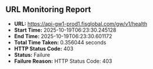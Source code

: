 ## URL Monitoring Report

- **URL:** https://api-gw1-prod1.fisglobal.com/gw/v1/health
- **Start Time:** 2025-10-19T06:23:30.245128
- **End Time:** 2025-10-19T06:23:30.601172
- **Total Time Taken:** 0.356044 seconds
- **HTTP Status Code:** 403
- **Status:** Failure
- **Failure Reason:** HTTP Status Code: 403
